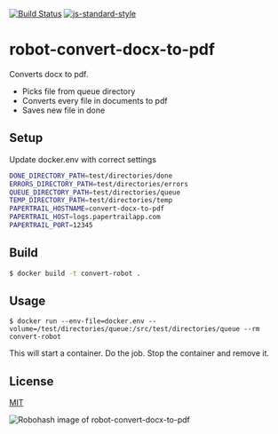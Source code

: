 [![Build Status](https://travis-ci.org/telemark/robot-convert-docx-to-pdf.svg?branch=master)](https://travis-ci.org/telemark/robot-convert-docx-to-pdf)
[![js-standard-style](https://img.shields.io/badge/code%20style-standard-brightgreen.svg?style=flat)](https://github.com/feross/standard)

# robot-convert-docx-to-pdf

Converts docx to pdf.

- Picks file from queue directory
- Converts every file in documents to pdf
- Saves new file in done

## Setup

Update docker.env with correct settings

```bash
DONE_DIRECTORY_PATH=test/directories/done
ERRORS_DIRECTORY_PATH=test/directories/errors
QUEUE_DIRECTORY_PATH=test/directories/queue
TEMP_DIRECTORY_PATH=test/directories/temp
PAPERTRAIL_HOSTNAME=convert-docx-to-pdf
PAPERTRAIL_HOST=logs.papertrailapp.com
PAPERTRAIL_PORT=12345
```

## Build

```bash
$ docker build -t convert-robot .
```

## Usage

```
$ docker run --env-file=docker.env --volume=/test/directories/queue:/src/test/directories/queue --rm convert-robot
```

This will start a container. Do the job. Stop the container and remove it.

## License

[MIT](LICENSE)

![Robohash image of robot-convert-docx-to-pdf](https://robots.kebabstudios.party/robot-convert-docx-to-pdf.png "Robohash image of robot-convert-docx-to-pdf")